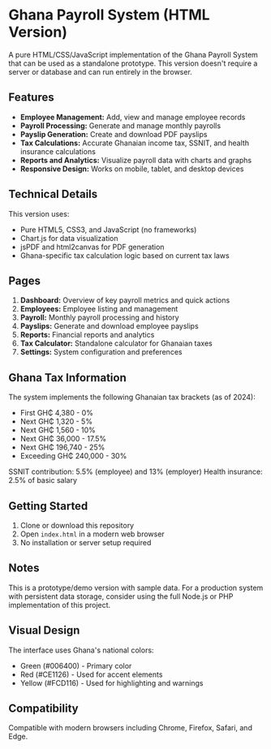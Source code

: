 # Ghana Payroll System (HTML Version)

A pure HTML/CSS/JavaScript implementation of the Ghana Payroll System that can be used as a standalone prototype. This version doesn't require a server or database and can run entirely in the browser.

## Features

- **Employee Management:** Add, view and manage employee records
- **Payroll Processing:** Generate and manage monthly payrolls
- **Payslip Generation:** Create and download PDF payslips
- **Tax Calculations:** Accurate Ghanaian income tax, SSNIT, and health insurance calculations
- **Reports and Analytics:** Visualize payroll data with charts and graphs
- **Responsive Design:** Works on mobile, tablet, and desktop devices

## Technical Details

This version uses:
- Pure HTML5, CSS3, and JavaScript (no frameworks)
- Chart.js for data visualization
- jsPDF and html2canvas for PDF generation
- Ghana-specific tax calculation logic based on current tax laws

## Pages

1. **Dashboard:** Overview of key payroll metrics and quick actions
2. **Employees:** Employee listing and management
3. **Payroll:** Monthly payroll processing and history
4. **Payslips:** Generate and download employee payslips
5. **Reports:** Financial reports and analytics
6. **Tax Calculator:** Standalone calculator for Ghanaian taxes
7. **Settings:** System configuration and preferences

## Ghana Tax Information

The system implements the following Ghanaian tax brackets (as of 2024):
- First GH₵ 4,380 - 0%
- Next GH₵ 1,320 - 5%
- Next GH₵ 1,560 - 10%
- Next GH₵ 36,000 - 17.5%
- Next GH₵ 196,740 - 25%
- Exceeding GH₵ 240,000 - 30%

SSNIT contribution: 5.5% (employee) and 13% (employer)
Health insurance: 2.5% of basic salary

## Getting Started

1. Clone or download this repository
2. Open `index.html` in a modern web browser
3. No installation or server setup required

## Notes

This is a prototype/demo version with sample data. For a production system with persistent data storage, consider using the full Node.js or PHP implementation of this project.

## Visual Design

The interface uses Ghana's national colors:
- Green (#006400) - Primary color
- Red (#CE1126) - Used for accent elements
- Yellow (#FCD116) - Used for highlighting and warnings

## Compatibility

Compatible with modern browsers including Chrome, Firefox, Safari, and Edge.
